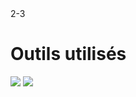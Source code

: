<PagesComponent/>
<ReferenceComponent>2-3</ReferenceComponent>
<div>
    <h1>Outils utilisés</h1>
    <div class="flex"> 
        <img src="/assets/Redmine_logo.svg" class=" h-16">
    <img src="/assets/GitLab_logo.svg" class="flex-auto h-16">
    </div>
</div>


